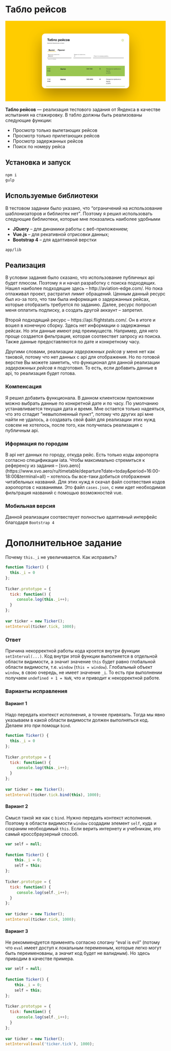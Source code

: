 <h1>Табло рейсов</h1>

<p><img src="app/img/preview.jpg" alt="preview"></p>

<p><strong>Табло рейсов</strong> — реализация тестового задания от Яндекса в качестве испытания на стажировку. В табло должны быть реализованы следующие функции:</p>

<ul>
  <li>Просмотр только вылетающих рейсов</li>
  <li>Просмотр только прилетающих рейсов</li>
  <li>Просмотр задержанных рейсов</li>
  <li>Поиск по номеру рейса</li>
</ul>

<h2>Установка и запуск</h2>

    npm i
    gulp

<h2>Используемые библиотеки</h2>

<p>В тестовом задании было указано, что <q>ограничений на использование шаблонизаторов и библиотек нет</q>. Поэтому я решил использовать следующие библиотеки, которые мне показались наиболее удобными</p>

<ul>
  <li><strong>JQuery</strong> – для динамики работы с веб-приложением;</li>
  <li><strong>Vue.js</strong> – для рекативной отрисовки данных;</li>
  <li><strong>Bootstrap 4</strong> – для адаптивной верстки</li>
</ul>

    app/lib

<h2>Реализация</h2>

<p>В условии задания было сказано, что использование публичных api будет плюсом. Поэтому я и начал разработку с поиска подходящих.
  Нашел наиболее подходящие здесь – http://aviation-edge.com/. Но пока отлаживал проект, растратил лимит обращений.
  Ценным данный ресурс был из-за того, что там была информация о задержанных рейсах, которые отобразить требуется по заданию. Далее,
  ресурс попросил меня оплатить подписку, а создать другой аккаунт – запретил.
</p>

<p>Второй подходящий ресурс – https://api.flightstats.com/. Он в итоге и вошел в конечную сборку. Здесь нет информации о задержанных рейсах.
  Но эти данные имеют ряд преимуществ. Например, для него проще создается фильтрация, которая соотвествет запросу из поиска. Также данные предоставляются по дате и конкретному часу.
</p>

<p>Другими словами, реализации <i>задеражнных рейсов</i> у меня нет как таковой, потому что нет данных с api для отображения. Но по готовой верстке
  Вы можете заметить, что функционал для данной реализации <i>задеражнных рейсов</i> я подготовил. То есть, если добавить данные в api, то реализация будет готова.
</p>

<h3>Компенсация</h3>

<p>Я решил добавить функционала. В данном клиентском приложении можно выбрать данные по конкретной дате и по часу. По умолчанию устанавливается текущая дата и время.
  Мне остается только надеяться, что это сгладит "невыполненный пункт", потому что других api мне найти не удалось, а создавать свой файл для реализации этих нужд совсем не хотелось,
  после того, как получилась реализация с публичным api.
</p>

<h3>Иформация по городам</h3>

<p>В api нет данных по городу, откуда рейс. Есть только коды аэропорта согласно спецификации iata. Чтобы максимально стремиться к референсу из задания – 
  [svo.aero](https://www.svo.aero/ru/timetable/departure?date=today&period=16:00-18:00&terminal=all) – хотелось бы все-таки добиться отображения читабельных названий.
  Для этих нужд я скачал файл соотвествия кодов аэропортов с названиями. Это файл <code>cases.json</code>, с ним идет необходимая фильтрация названий с помощью возможностей vue.
</p>

<h3>Мобильная версия</h3>

<p>Данной реализации соотвествует полностью адаптивный интерфейс благодаря <code>Bootstrap 4</code></p>

<h1>Дополнительное задание</h1>

<p>Почему <code>this._i</code> не увеличивается. Как исправить?</p>

```javascript
function Ticker() {
  this._i = 0
};

Ticker.prototype = {
  tick: function() {
     console.log(this._i++);
  }
};

var ticker = new Ticker();
setInterval(ticker.tick, 1000);
```
<h3>Ответ</h3>

<p>Причина некорректной работы кода кроется внутри функции <code>setInterval(...)</code>.
Код внутри этой функции выполняется в отдельной области видимости, а значит значение <code>this</code> будет равно глобальной области видимости, т.е. <code>window</code> (<code>this = window</code>).
Глобальный объект <code>window</code>, в свою очередь, не имеет значение <code>_i</code>. То есть при выполнении получаем <code>undefined + 1 = NaN</code>, что и приводит к некорректной работе.
</p>

<h3>Варианты исправления</h3>

<h4>Вариант 1</h4>

<p>Надо передать контекст исполнения, а точнее привязать. Тогда мы явно указываем в какой области видимости должен выполняться код. Делаем это при помощи <code>bind</code>.</p>

```javascript
function Ticker() {
  this._i = 0
};

Ticker.prototype = {
  tick: function() {
     console.log(this._i++);
  }
};

var ticker = new Ticker();
setInterval(ticker.tick.bind(this), 1000);
```

<h4>Вариант 2</h4>

<p>Смысл такой же как с <code>bind</code>. Нужно передать контекст исполнения. Поэтому в области видимости <code>window</code> создадим элемент <code>self</code>, куда и сохраним необходимый <code>this</code>.
Если верить интернету и учебникам, это самый кроссбраузерный способ.
</p>

```javascript
var self = null;

function Ticker() {
    this._i = 0;
    self = this;
};

Ticker.prototype = {
  tick: function() {
     console.log(self._i++);
  }
};

var ticker = new Ticker();
setInterval(ticker.tick, 1000);
```
<h4>Вариант 3</h4>
<p>Не рекоммендуется применять согласно слогану <q>eval is evil</q> (потому что <code>eval</code> имеет доступ к локальным переменным, которые легко могут быть переименованы, а значит код будет не валидным). Но здесь приводим в качестве примера.</p>

```javascript
var self = null;

function Ticker() {
    this._i = 0;
    self = this;
};

Ticker.prototype = {
  tick: function() {
     console.log(self._i++);
  }
};

var ticker = new Ticker();
setInterval(eval('ticker.tick'), 1000);
```
